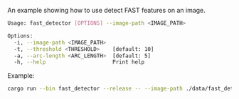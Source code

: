 An example showing how to use detect FAST features on an image.

```bash
Usage: fast_detector [OPTIONS] --image-path <IMAGE_PATH>

Options:
  -i, --image-path <IMAGE_PATH>
  -t, --threshold <THRESHOLD>    [default: 10]
  -a, --arc-length <ARC_LENGTH>  [default: 5]
  -h, --help                     Print help
```

Example:

```bash
cargo run --bin fast_detector --release -- --image-path ./data/fast_detector/test.jpg
```

